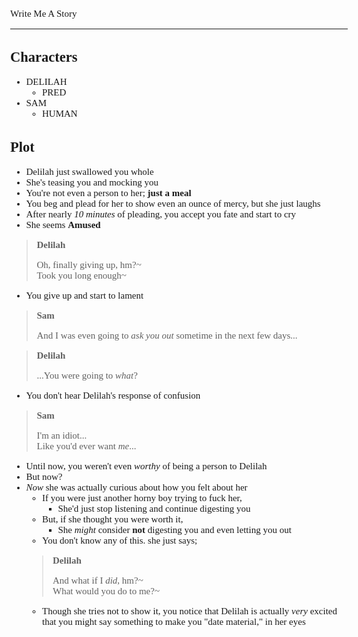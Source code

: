 <Style>
    Body {
        Font-size: 15px;
        Font-family: Verdana;
    };
</Style>

Write Me A Story
****************
Characters
----------
- DELILAH
    - PRED
- SAM
    - HUMAN

Plot
----
- Delilah just swallowed you whole
- She's teasing you and mocking you
- You're not even a person to her; __just a meal__
- You beg and plead for her to show even an ounce of mercy, but she just laughs
- After nearly _10 minutes_ of pleading, you accept you fate and start to cry
- She seems __Amused__
> __Delilah__
>
> Oh, finally giving up, hm?\~\
> Took you long enough\~
- You give up and start to lament
> __Sam__
>
> And I was even going to _ask you out_ sometime in the next few days...

> __Delilah__
>
> ...You were going to _what_?
- You don't hear Delilah's response of confusion
> __Sam__
>
> I'm an idiot...\
> Like you'd ever want _me_...
- Until now, you weren't even _worthy_ of being a person to Delilah
- But now?
- _Now_ she was actually curious about how you felt about her
    - If you were just another horny boy trying to fuck her,
        - She'd just stop listening and continue digesting you
    - But, if she thought you were worth it,
        - She _might_ consider __not__ digesting you and even letting you out
    - You don't know any of this. she just says;
    > __Delilah__
    >
    > And what if I _did_, hm?\~\
    > What would you do to me?\~
    - Though she tries not to show it, you notice that Delilah is actually _very_ excited that you might say something to make you "date material," in her eyes